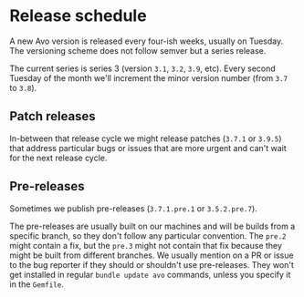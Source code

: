 # Release schedule

A new Avo version is released every four-ish weeks, usually on Tuesday. The versioning scheme does not follow semver but a series release.

The current series is series 3 (version `3.1`, `3.2`, `3.9`, etc). Every second Tuesday of the month we'll increment the minor version number (from `3.7` to `3.8`).

## Patch releases

In-between that release cycle we might release patches (`3.7.1` or `3.9.5`) that address particular bugs or issues that are more urgent and can't wait for the next release cycle.

## Pre-releases

Sometimes we publish pre-releases (`3.7.1.pre.1` or `3.5.2.pre.7`).

The pre-releases are usually built on our machines and will be builds from a specific branch, so they don't follow any particular convention. The `pre.2` might contain a fix, but the `pre.3` might not contain that fix because they might be built from different branches. We usually mention on a PR or issue to the bug reporter if they should or shouldn't use pre-releases. They won't get installed in regular `bundle update avo` commands, unless you specify it in the `Gemfile`.
